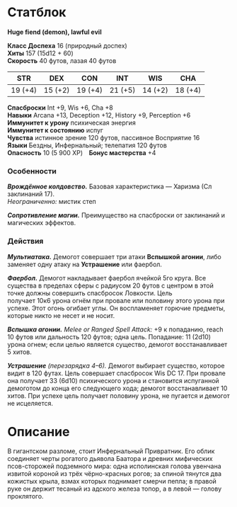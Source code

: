 
# Статблок
**Huge fiend (demon), lawful evil**

**Класс Доспеха** 16 (природный доспех)  
**Хиты** 157 (15d12 + 60)  
**Скорость** 40 футов, лазая 40 футов  

| STR | DEX | CON | INT | WIS | CHA |
|:---:|:---:|:---:|:---:|:---:|:---:|
| 19 (+4) | 15 (+2) | 19 (+4) | 21 (+5) | 14 (+2) | 18 (+4) |

**Спасброски** Int +9, Wis +6, Cha +8  
**Навыки** Arcana +13, Deception +12, History +9, Perception +6  
**Иммунитет к урону** психическая энергия  
**Иммунитет к состоянию** испуг  
**Чувства** истинное зрение 120 футов, пассивное Восприятие 16  
**Языки** Бездны, Инфернальный; телепатия 120 футов  
**Опасность** 10 (5 900 XP) **Бонус мастерства** +4  

### Особенности
***Врождённое колдовство.*** Базовая характеристика — Харизма (Сл заклинаний 17).  
*Неограниченно:* мистик степ

***Сопротивление магии.*** Преимущество на спасброски от заклинаний и магических эффектов.
### Действия
***Мультиатака.*** Демогот совершает три атаки **Вспышкой агонии**, либо заменяет одну атаку на **Устрашение** или фаербол.  

***Фаербол.*** Демогот накладывает фаербол ячейкой 5го круга. Все существа в пределах сферы с радиусом 20 футов с центром в этой точке должны совершить спасбросок Ловкости. Цель получает 10к6 урона огнём при провале или половину этого урона при успехе. Этот огонь огибает углы. Он воспламеняет горючие предметы, которые никто не несет и не носит.

***Вспышка агонии.*** *Melee or Ranged Spell Attack:* +9 к попаданию, reach 10 футов или дальность 120 футов; одна цель. Попадание: 11 (2d10) урона огнем; если целью является существо, демогот восстанавливает 5 хитов.  

***Устрашение** (перезарядка 4–6).* Демогот выбирает существо, которое видит в 120 футах. Цель совершает спасбросок Wis DC 17. При провале она получает 33 (6d10) психического урона и становится испуганной демоготом до конца его следующего хода; демогот восстанавливает 10 хитов. При успехе цель получает половину урона, не пугается и демогот не исцеляется.  

# Описание

В гигантском разломе, стоит Инфернальный Привратник. Его облик соединяет черты рогатого дьявола Баатора и древних мифических псов-сторожей подземного мира: одна исполинская голова увенчана извитой короной из трёх чёрно-красных рогов; за спиной тянутся два кожистых крыла, взмах которых поднимает смерчи пепла; в правой руке он держит тесаный из адского железа топор, а в левой — голову проклятого.